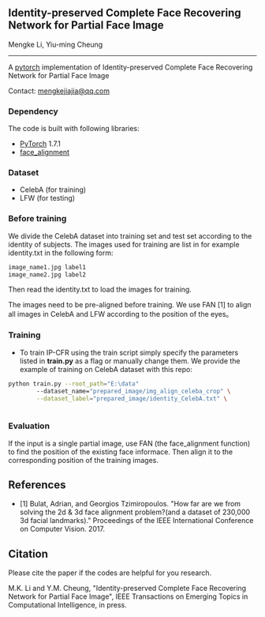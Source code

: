 ## Identity-preserved Complete Face Recovering Network for Partial Face Image
Mengke Li, Yiu-ming Cheung 
_________________
A [pytorch](http://pytorch.org/) implementation of Identity-preserved Complete Face Recovering Network for Partial Face Image

Contact: mengkejiajia@qq.com

### Dependency

The code is built with following libraries:

- [PyTorch](https://pytorch.org/) 1.7.1
- [face_alignment](https://github.com/1adrianb/face-alignment)


### Dataset
- CelebA (for training)
- LFW (for testing) 

### Before training

We divide the CelebA dataset into training set and test set according to the identity of subjects. The images used for training are list in for example identity.txt in the following form:
```bash
image_name1.jpg label1
image_name2.jpg label2
```

Then read the identity.txt to load the images for training.

The images need to be pre-aligned before training. We use FAN [1] to align all images in CelebA and LFW according to the position of the eyes。


### Training 

- To train IP-CFR using the train script simply specify the parameters listed in **train.py** as a flag or manually change them.
We provide the example of training on CelebA dataset with this repo:
```bash
python train.py --root_path="E:\data"
		--dataset_name="prepared_image/img_align_celeba_crop" \
		--dataset_label="prepared_image/identity_CelebA.txt" \
		
```

### Evaluation
If the input is a single partial image, use FAN (the face_alignment function) to find the position of the existing face informace. Then align it to the corresponding position of the training images. 


## References
- [1] Bulat, Adrian, and Georgios Tzimiropoulos. "How far are we from solving the 2d & 3d face alignment problem?(and a dataset of 230,000 3d facial landmarks)." Proceedings of the IEEE International Conference on Computer Vision. 2017.


## Citation

Please cite the paper if the codes are helpful for you research.

M.K. Li and Y.M. Cheung, "Identity-preserved Complete Face Recovering Network for Partial Face Image",  IEEE Transactions on Emerging Topics in Computational Intelligence, in press.
